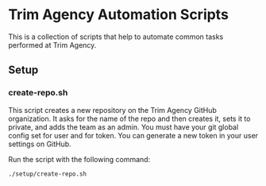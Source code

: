# Trim Agency Automation Scripts

This is a collection of scripts that help to automate common tasks performed at Trim Agency.

## Setup

### create-repo.sh

This script creates a new repository on the Trim Agency GitHub organization.
It asks for the name of the repo and then creates it, sets it to private, and adds the team as an admin.
You must have your git global config set for user and for token.  You can generate a new token in your user
settings on GitHub.

Run the script with the following command:
```
./setup/create-repo.sh
```
